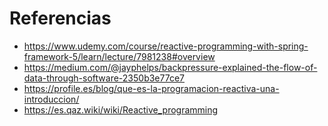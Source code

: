 # Referencias

* https://www.udemy.com/course/reactive-programming-with-spring-framework-5/learn/lecture/7981238#overview
* https://medium.com/@jayphelps/backpressure-explained-the-flow-of-data-through-software-2350b3e77ce7
* https://profile.es/blog/que-es-la-programacion-reactiva-una-introduccion/
* https://es.qaz.wiki/wiki/Reactive_programming
